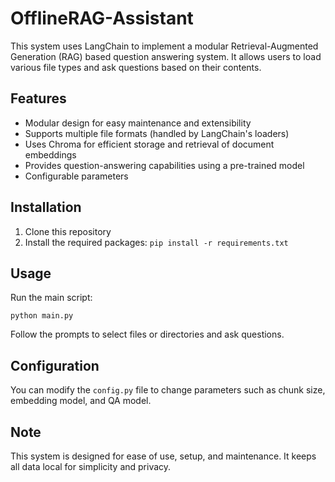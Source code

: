 # OfflineRAG-Assistant

This system uses LangChain to implement a modular Retrieval-Augmented Generation (RAG) based question answering system. It allows users to load various file types and ask questions based on their contents.

## Features

- Modular design for easy maintenance and extensibility
- Supports multiple file formats (handled by LangChain's loaders)
- Uses Chroma for efficient storage and retrieval of document embeddings
- Provides question-answering capabilities using a pre-trained model
- Configurable parameters

## Installation

1. Clone this repository
2. Install the required packages: `pip install -r requirements.txt`

## Usage

Run the main script:

```
python main.py
```

Follow the prompts to select files or directories and ask questions.

## Configuration

You can modify the `config.py` file to change parameters such as chunk size, embedding model, and QA model.

## Note

This system is designed for ease of use, setup, and maintenance. It keeps all data local for simplicity and privacy.
